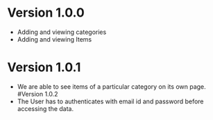 # Version 1.0.0
- Adding and viewing categories
- Adding and viewing Items
# Version 1.0.1
- We are able to see items of a particular category on its own page.
#Version 1.0.2
- The User has to authenticates with email id and password before accessing the data.
